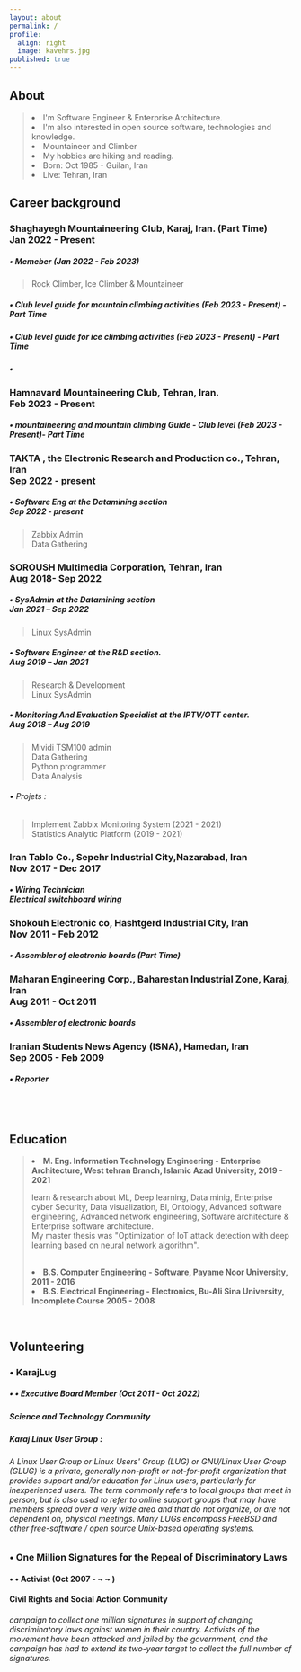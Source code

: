 ```yaml
---
layout: about
permalink: /
profile:
  align: right
  image: kavehrs.jpg
published: true
---
```



## About
<blockquote>  
 <li> I'm Software Engineer & Enterprise Architecture.</li>
 <li> I'm also interested in open source software, technologies and knowledge. </li>
 <li> Mountaineer and Climber </li>
 <li> My hobbies are hiking and reading.</li>
 <li> Born: Oct 1985 - Guilan, Iran </li>
 <li> Live: Tehran, Iran </li>
</blockquote>

## Career background
>
>
### Shaghayegh Mountaineering Club, Karaj, Iran. (Part Time) <br> Jan 2022 - Present<br> 
##### •  Memeber (Jan 2022 - Feb 2023)   <br>  
> Rock Climber, Ice Climber &   Mountaineer <br>  
##### •  Club level guide for mountain climbing activities  (Feb 2023 - Present) - Part Time   <br> 
##### •  Club level guide for ice climbing activities  (Feb 2023 - Present) - Part Time  <br> 
##### •

### Hamnavard Mountaineering Club, Tehran, Iran. <br> Feb 2023 - Present<br> 
##### •  mountaineering and mountain climbing Guide - Club level (Feb 2023 - Present)- Part Time  <br> 

### TAKTA , the Electronic Research and Production co., Tehran, Iran<br> Sep 2022 - present<br>
##### •	Software Eng at the Datamining section<br>  Sep 2022 - present<br>
> Zabbix Admin<br>
> Data Gathering <br>
> 
### SOROUSH Multimedia Corporation, Tehran, Iran<br> Aug 2018- Sep 2022 <br>
##### •	SysAdmin at the Datamining section<br> Jan 2021 – Sep 2022<br>
> Linux SysAdmin<br>
##### • Software Engineer at the R&D section.<br> Aug 2019 – Jan 2021<br>
> Research & Development<br>
> Linux SysAdmin<br>
##### •	Monitoring And Evaluation Specialist at the IPTV/OTT center.<br> Aug 2018 – Aug 2019<br>
> Mividi TSM100 admin<br>
> Data Gathering<br>
> Python programmer<br>
> Data Analysis<br>

###### •	Projets :<br>
> Implement Zabbix Monitoring System (2021 - 2021)<br>
> Statistics Analytic Platform (2019 - 2021)<br>

### Iran Tablo Co., Sepehr Industrial City,Nazarabad, Iran<br> Nov 2017 - Dec 2017<br>
##### •	Wiring Technician<br> Electrical switchboard wiring<br>

### Shokouh Electronic co, Hashtgerd Industrial City, Iran<br> Nov 2011 - Feb 2012<br>
##### •	Assembler of electronic boards (Part Time)<br>

### Maharan Engineering Corp., Baharestan Industrial Zone, Karaj, Iran<br> Aug 2011 - Oct 2011<br>
##### •	Assembler of electronic boards<br>

### Iranian Students News Agency (ISNA), Hamedan, Iran<br> Sep 2005 - Feb 2009<br>
##### •	Reporter<br>


<br><br>

## Education
<blockquote>
<li> <strong> M. Eng. Information Technology Engineering - Enterprise Architecture, West tehran Branch, Islamic Azad University, 2019 - 2021 </strong>
    <p>learn & research about ML, Deep learning, Data minig, Enterprise cyber Security, Data visualization, BI, Ontology, Advanced software engineering, Advanced     network engineering, Software architecture & Enterprise software architecture.<br>My  master thesis was "Optimization of IoT attack detection with deep learning based on neural network algorithm". </p> </li> <br>
    
<li><strong> B.S. Computer Engineering - Software, Payame Noor University, 2011 - 2016 </strong> </li> 
<li><strong> B.S. Electrical Engineering - Electronics, Bu-Ali Sina University, Incomplete Course 2005 - 2008 </strong></li>  </blockquote>  
  <br>
  




## Volunteering   

###  • KarajLug<br>
##### • •	 Executive Board Member (Oct 2011 - Oct 2022) <br> 
##### Science and Technology Community<br>
##### Karaj Linux User Group :<br>
###### A Linux User Group or Linux Users' Group (LUG) or GNU/Linux User Group (GLUG) is a private, generally non-profit or not-for-profit organization that provides support and/or education for Linux users, particularly for inexperienced users. The term commonly refers to local groups that meet in person, but is also used to refer to online support groups that may have members spread over a very wide area and that do not organize, or are not dependent on, physical meetings. Many LUGs encompass FreeBSD and other free-software / open source Unix-based operating systems.<br>

###  • One Million Signatures for the Repeal of Discriminatory Laws <br>
#### • •	 Activist (Oct 2007 - ~ ~ ) <br> 
#### Civil Rights and Social Action Community <br>
###### campaign to collect one million signatures in support of changing discriminatory laws against women in their country. Activists of the movement have been attacked and jailed by the government, and the campaign has had to extend its two-year target to collect the full number of signatures. 
<br><br>
  
  


<!-- Google tag (gtag.js) -->
<script async src="https://www.googletagmanager.com/gtag/js?id=G-X4V1FLGZMH"></script>
<script>
  window.dataLayer = window.dataLayer || [];
  function gtag(){dataLayer.push(arguments);}
  gtag('js', new Date());

  gtag('config', 'G-X4V1FLGZMH');
</script>

